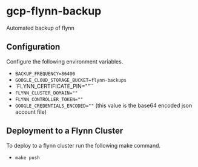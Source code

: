 # gcp-flynn-backup
Automated backup of flynn

## Configuration
Configure the following environment variables.

* `BACKUP_FREQUENCY=86400`
* `GOOGLE_CLOUD_STORAGE_BUCKET=flynn-backups`
* `FLYNN_CERTIFICATE_PIN=""``
* `FLYNN_CLUSTER_DOMAIN=""`
* `FLYNN_CONTROLLER_TOKEN=""`
* `GOOGLE_CREDENTIALS_ENCODED=""` (this value is the base64 encoded json account file)

## Deployment to a Flynn Cluster
To deploy to a flynn cluster run the following make command.

* `make push`
